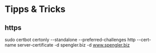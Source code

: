# Tipps & Tricks

## https
sudo certbot certonly --standalone --preferred-challenges http --cert-name server-certificate -d spengler.biz -d www.spengler.biz